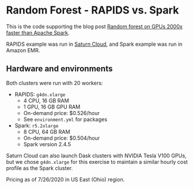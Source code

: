 # Random Forest - RAPIDS vs. Spark

This is the code supporting the blog post [Random forest on GPUs 2000x faster than Apache Spark](https://www.saturncloud.io/blog/random-forest-on-gp-us-2000-x-faster-than-apache-spark/).

RAPIDS example was run in [Saturn Cloud](https://www.saturncloud.io/), and Spark example was run in Amazon EMR.

## Hardware and environments

Both clusters were run with 20 workers:
* RAPIDS: `g4dn.xlarge`
	* 4 CPU, 16 GB RAM
	* 1 GPU, 16 GB GPU RAM
	* On-demand price: $0.526/hour
	* See `environment.yml` for packages
* Spark: `r5.2xlarge`
    * 8 CPU, 64 GB RAM
    * On-demand price: $0.504/hour
    * Spark version 2.4.5

Saturn Cloud can also launch Dask clusters with NVIDIA Tesla V100 GPUs, but we chose `g4dn.xlarge` for this exercise to maintain a similar hourly cost profile as the Spark cluster.

Pricing as of 7/26/2020 in US East (Ohio) region.